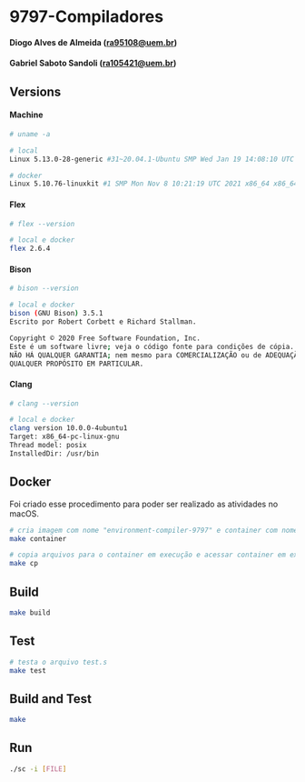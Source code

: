 # 9797-Compiladores

#### Diogo Alves de Almeida (ra95108@uem.br)

#### Gabriel Saboto Sandoli (ra105421@uem.br)

## Versions

#### Machine

```sh
# uname -a

# local
Linux 5.13.0-28-generic #31~20.04.1-Ubuntu SMP Wed Jan 19 14:08:10 UTC 2022 x86_64 x86_64 x86_64 GNU/Linux

# docker
Linux 5.10.76-linuxkit #1 SMP Mon Nov 8 10:21:19 UTC 2021 x86_64 x86_64 x86_64 GNU/Linux
```

#### Flex

```sh
# flex --version

# local e docker
flex 2.6.4
```

#### Bison

```sh
# bison --version

# local e docker
bison (GNU Bison) 3.5.1
Escrito por Robert Corbett e Richard Stallman.

Copyright © 2020 Free Software Foundation, Inc.
Este é um software livre; veja o código fonte para condições de cópia.
NÃO HÁ QUALQUER GARANTIA; nem mesmo para COMERCIALIZAÇÃO ou de ADEQUAÇÃO A
QUALQUER PROPÓSITO EM PARTICULAR.
```

#### Clang

```sh
# clang --version

# local e docker
clang version 10.0.0-4ubuntu1
Target: x86_64-pc-linux-gnu
Thread model: posix
InstalledDir: /usr/bin
```

## Docker

Foi criado esse procedimento para poder ser realizado as atividades no macOS.

```sh
# cria imagem com nome "environment-compiler-9797" e container com nome "diogo"
make container

# copia arquivos para o container em execução e acessar container em execução via /bin/bash
make cp
```

## Build

```sh
make build
```

## Test

```sh
# testa o arquivo test.s
make test
```

## Build and Test

```sh
make
```

## Run

```sh
./sc -i [FILE]
```
